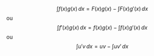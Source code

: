  $$\int f(x)g(x)\,dx=F(x)g(x)-\int F(x)g'(x)\,dx$$
ou
$$\int f'(x)g(x)\,dx=f(x)g(x)-\int f(x)g'(x)\,dx$$
ou
$$\int u'v\,dx=uv-\int uv'\,dx$$